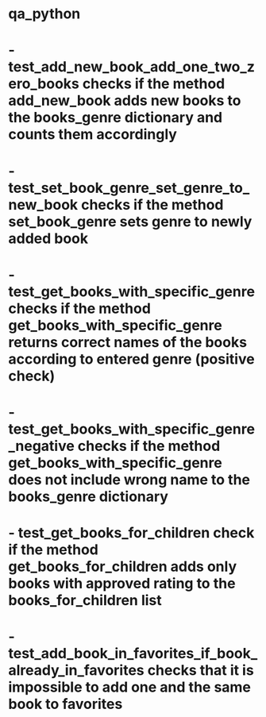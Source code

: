 # qa_python
# - test_add_new_book_add_one_two_zero_books checks if the method add_new_book adds new books to the books_genre dictionary and counts them accordingly
# - test_set_book_genre_set_genre_to_new_book checks if the method set_book_genre sets genre to newly added book
# - test_get_books_with_specific_genre checks if the method get_books_with_specific_genre returns correct names of the books according to entered genre (positive check)
# - test_get_books_with_specific_genre_negative checks if the method get_books_with_specific_genre does not include wrong name to the books_genre dictionary 
# - test_get_books_for_children check if the method get_books_for_children adds only books with approved rating to the books_for_children list
# - test_add_book_in_favorites_if_book_already_in_favorites checks that it is impossible to add one and the same book to favorites